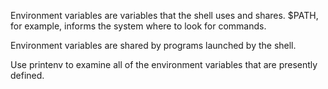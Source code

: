 Environment variables are variables that the shell uses and shares.
$PATH, for example, informs the system where to look for commands.

Environment variables are shared by programs launched by the shell.

Use printenv to examine all of the environment variables that are presently defined.
